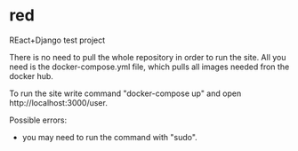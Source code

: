 # red
REact+Django test project

There is no need to pull the whole repository in order to run the site. All you need is the docker-compose.yml file, which pulls all images needed fron the docker hub.

To run the site write command "docker-compose up" and open http://localhost:3000/user.

Possible errors:
  - you may need to run the command with "sudo".


